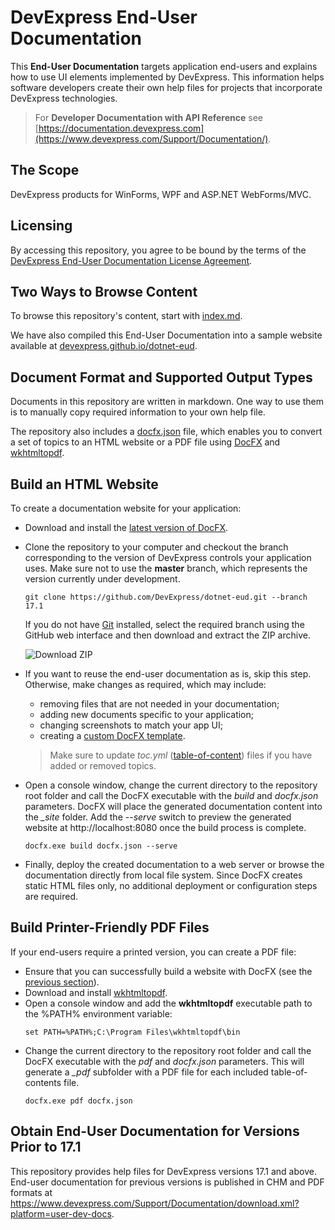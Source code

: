 # DevExpress End-User Documentation

This **End-User Documentation** targets application end-users and explains how to use UI elements implemented by DevExpress. This information helps software developers create their own help files for projects that incorporate DevExpress technologies.

> For **Developer Documentation with API Reference** see [https://documentation.devexpress.com](https://www.devexpress.com/Support/Documentation/).

## The Scope
DevExpress products for WinForms, WPF and ASP.NET WebForms/MVC. 

## Licensing
By accessing this repository, you agree to be bound by the terms of the [DevExpress End-User Documentation License Agreement](LICENSE.md).

## Two Ways to Browse Content
To browse this repository's content, start with [index.md](index.md).  

We have also compiled this End-User Documentation into a sample website available at [devexpress.github.io/dotnet-eud](https://devexpress.github.io/dotnet-eud/).

## Document Format and Supported Output Types
Documents in this repository are written in markdown. One way to use them is to manually copy required information to your own help file.

The repository also includes a [docfx.json](docfx.json) file, which enables you to convert a set of topics to an HTML website or a PDF file using [DocFX](https://dotnet.github.io/docfx/) and [wkhtmltopdf](https://github.com/wkhtmltopdf/wkhtmltopdf).   

## Build an HTML Website
To create a documentation website for your application:

- Download and install the [latest version of DocFX](https://github.com/dotnet/docfx/releases). 
- Clone the repository to your computer and checkout the branch corresponding to the version of DevExpress controls your application uses. Make sure not to use the **master** branch, which represents the version currently under development.
    ```
    git clone https://github.com/DevExpress/dotnet-eud.git --branch 17.1
    ```
  If you do not have [Git](https://git-scm.com/) installed, select the required branch using the GitHub web interface and then download and extract the ZIP archive.
  
  ![Download ZIP](https://user-images.githubusercontent.com/20167812/29712204-4ffaee9e-89a1-11e7-8a0e-3ff0464adda4.png)
- If you want to reuse the end-user documentation as is, skip this step. Otherwise, make changes as required, which may include:
  - removing files that are not needed in your documentation;
  - adding new documents specific to your application;
  - changing screenshots to match your app UI;
  - creating a [custom DocFX template](https://dotnet.github.io/docfx/tutorial/howto_create_custom_template.html).
  > Make sure to update *toc.yml* ([table-of-content](https://dotnet.github.io/docfx/tutorial/intro_toc.html)) files if you have added or removed topics.
- Open a console window, change the current directory to the repository root folder and call the DocFX executable with the *build* and *docfx.json* parameters. DocFX will place the generated documentation content into the *\_site* folder. Add the *--serve* switch to preview the generated website at http://localhost:8080 once the build process is complete. 
    ```
    docfx.exe build docfx.json --serve
    ```
- Finally, deploy the created documentation to a web server or browse the documentation directly from local file system. Since DocFX creates static HTML files only, no additional deployment or configuration steps are required.

## Build Printer-Friendly PDF Files
If your end-users require a printed version, you can create a PDF file:
- Ensure that you can successfully build a website with DocFX (see the [previous section](#build-your-own-documentation-website)).
- Download and install [wkhtmltopdf](https://wkhtmltopdf.org/downloads.html).
- Open a console window and add the **wkhtmltopdf** executable path to the %PATH% environment variable:
    ```
    set PATH=%PATH%;C:\Program Files\wkhtmltopdf\bin
    ```
- Change the current directory to the repository root folder and call the DocFX executable with the *pdf* and *docfx.json* parameters. This will generate a *_pdf* subfоlder with a PDF file for each included table-of-contents file.
    ```
    docfx.exe pdf docfx.json
    ```

## Obtain End-User Documentation for Versions Prior to 17.1
This repository provides help files for DevExpress versions 17.1 and above. End-user documentation for previous versions is published in CHM and PDF formats at https://www.devexpress.com/Support/Documentation/download.xml?platform=user-dev-docs.
